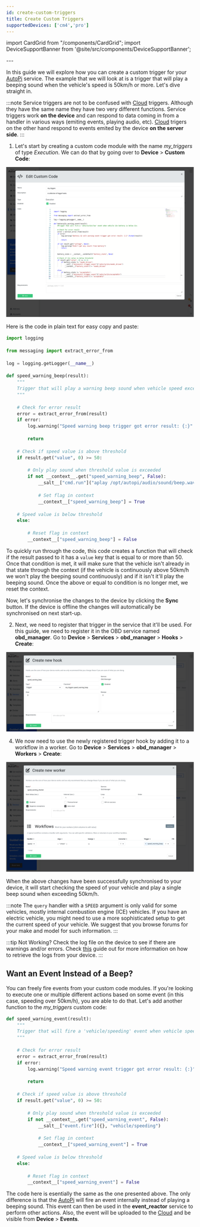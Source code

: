 ```yaml
---
id: create-custom-triggers
title: Create Custom Triggers
supportedDevices: ['cm4','pro']
---
```

import CardGrid from "/components/CardGrid";
import DeviceSupportBanner from '@site/src/components/DeviceSupportBanner';

<DeviceSupportBanner supported={frontMatter.supportedDevices} />
---

In this guide we will explore how you can create a custom trigger for your [AutoPi](https://www.autopi.io) service. The
example that we will look at is a trigger that will play a beeping sound when the vehicle's speed
is 50km/h or more. Let's dive straight in.

:::note
Service triggers are not to be confused with [Cloud](https://www.autopi.io/software-platform/cloud-management) triggers. Although they have the same name
they have two very different functions. Service triggers work **on the device** and can respond to
data coming in from a handler in various ways (emiting events, playing audio, etc). [Cloud](https://www.autopi.io/software-platform/cloud-management) trigers
on the other hand respond to events emited by the device **on the server side**.
:::

1. Let's start by creating a custom code module with the name *my_triggers* of type *Execution*. We
  can do that by going over to **Device** > **Custom Code**:

  ![Editing custom code](/img/cloud/device_management/services/create_custom_triggers/editing_custom_code.png) 

  Here is the code in plain text for easy copy and paste:

  ```python
  import logging
  
  from messaging import extract_error_from
  
  log = logging.getLogger(__name__)
  
  def speed_warning_beep(result):
      """
      Trigger that will play a warning beep sound when vehicle speed exceeds value of 50.
      """
  
      # Check for error result
      error = extract_error_from(result)
      if error:
          log.warning("Speed warning beep trigger got error result: {:}".format(result))
  
          return
  
      # Check if speed value is above threshold
      if result.get("value", 0) >= 50:
  
          # Only play sound when threshold value is exceeded
          if not __context__.get("speed_warning_beep", False):
              __salt__["cmd.run"]("aplay /opt/autopi/audio/sound/beep.wav")
  
              # Set flag in context
              __context__["speed_warning_beep"] = True
  
      # Speed value is below threshold
      else:
  
          # Reset flag in context
          __context__["speed_warning_beep"] = False
  ```

  To quickly run through the code, this code creates a function that will check if the result
  passed to it has a `value` key that is equal to or more than 50. Once that condition is met, it
  will make sure that the vehicle isn't already in that state through the context (if the vehicle
  is continuously above 50km/h we won't play the beeping sound continuously) and if it isn't it'll
  play the beeping sound. Once the above or equal to condition is no longer met, we reset the
  context.

  Now, let's synchronise the changes to the device by clicking the **Sync** button. If the device
  is offline the changes will automatically be synchronised on next start-up.

2. Next, we need to register that trigger in the service that it'll be used. For this guide, we
  need to register it in the OBD service named **obd_manager**. Go to **Device** > **Services** >
  **obd_manager** > **Hooks** > **Create**:

  ![Creating a custom hook](/img/cloud/device_management/services/create_custom_triggers/creating_a_custom_hook.png) 

4. We now need to use the newly registered trigger hook by adding it to a workflow in a worker.
  Go to **Device** > **Services** > **obd_manager** > **Workers** > **Create**:

  ![Creating a new worker](/img/cloud/device_management/services/create_custom_triggers/creating_a_new_worker.png) 

  When the above changes have been successfully synchronised to your device, it will start checking
  the speed of your vehicle and play a single beep sound when exceeding 50km/h.

  :::note
  The `query` handler with a `SPEED` argument is only valid for some vehicles, mostly internal
  combustion engine (ICE) vehicles. If you have an electric vehicle, you might need to use a more
  sophisticated setup to get the current speed of your vehicle. We suggest that you browse forums
  for your make and model for such information.
  :::

  :::tip Not Working?
  Check the log file on the device to see if there are warnings and/or errors. Check
  [this](/developer_guides/autopi_logs.md) guide out for more information on how to retrieve the logs from your
  device.
  :::

## Want an Event Instead of a Beep?

You can freely fire events from your custom code modules. If you're looking to execute
one or multiple different actions based on some event (in this case, speeding over 50km/h), you
are able to do that. Let's add another function to the *my_triggers* custom code:

```python
def speed_warning_event(result):
    """
    Trigger that will fire a 'vehicle/speeding' event when vehicle speed exceeds value of 50.
    """

    # Check for error result
    error = extract_error_from(result)
    if error:
        log.warning("Speed warning event trigger got error result: {:}".format(result))

        return

    # Check if speed value is above threshold
    if result.get("value", 0) >= 50:

        # Only play sound when threshold value is exceeded
        if not __context__.get("speed_warning_event", False):
            __salt__["event.fire"]({}, "vehicle/speeding")

            # Set flag in context
            __context__["speed_warning_event"] = True

    # Speed value is below threshold
    else:

        # Reset flag in context
        __context__["speed_warning_event"] = False
```

The code here is esentially the same as the one presented above. The only difference is that
the [AutoPi](https://www.autopi.io) will fire an event internally instead of playing a beeping sound. This event can then
be used in the **event_reactor** service to perform other actions. Also, the event will be uploaded
to the [Cloud](https://www.autopi.io/software-platform/cloud-management) and be visible from **Device** > **Events**.



